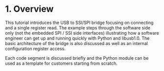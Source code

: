 
# 1. Overview
This tutorial introduces the USB to SSI/SPI bridge focusing on connecting and a single register read.  The example steps through the software side only (not the embedded SPI / SSI side interfaces) illustrating how a software engineer can get up and running quickly with Python and libusb1.0.  The basic architecture of the bridge is also discussed as well as an internal configuration register access.

Each code segment is discussed briefly and the Python module can be used as a template for customers starting from scratch.  

